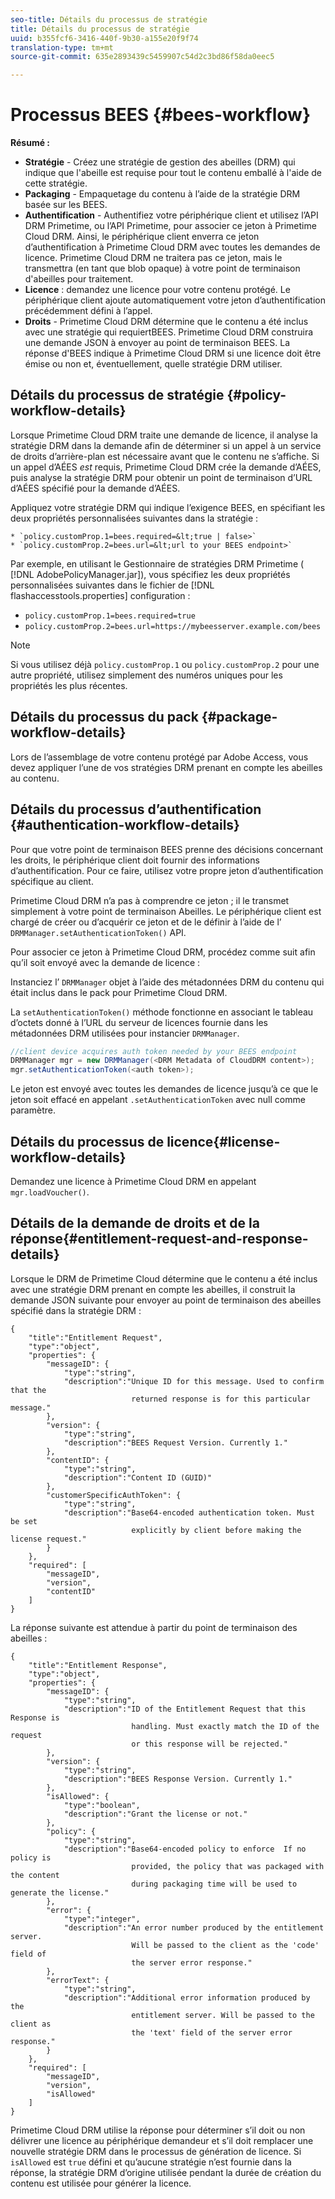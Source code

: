 ```yaml
---
seo-title: Détails du processus de stratégie
title: Détails du processus de stratégie
uuid: b355fcf6-3416-440f-9b30-a155e20f9f74
translation-type: tm+mt
source-git-commit: 635e2893439c5459907c54d2c3bd86f58da0eec5

---
```



# Processus BEES {#bees-workflow}

**Résumé :**

* **Stratégie** - Créez une stratégie de gestion des abeilles (DRM) qui indique que l&#39;abeille est requise pour tout le contenu emballé à l&#39;aide de cette stratégie.
* **Packaging** - Empaquetage du contenu à l’aide de la stratégie DRM basée sur les BEES.
* **Authentification** - Authentifiez votre périphérique client et utilisez l’API DRM Primetime, ou l’API Primetime, pour associer ce jeton à Primetime Cloud DRM. Ainsi, le périphérique client enverra ce jeton d’authentification à Primetime Cloud DRM avec toutes les demandes de licence. Primetime Cloud DRM ne traitera pas ce jeton, mais le transmettra (en tant que blob opaque) à votre point de terminaison d&#39;abeilles pour traitement.
* **Licence** : demandez une licence pour votre contenu protégé. Le périphérique client ajoute automatiquement votre jeton d’authentification précédemment défini à l’appel.
* **Droits** - Primetime Cloud DRM détermine que le contenu a été inclus avec une stratégie qui requiertBEES. Primetime Cloud DRM construira une demande JSON à envoyer au point de terminaison BEES. La réponse d&#39;BEES indique à Primetime Cloud DRM si une licence doit être émise ou non et, éventuellement, quelle stratégie DRM utiliser.

## Détails du processus de stratégie {#policy-workflow-details}

Lorsque Primetime Cloud DRM traite une demande de licence, il analyse la stratégie DRM dans la demande afin de déterminer si un appel à un service de droits d’arrière-plan est nécessaire avant que le contenu ne s’affiche. Si un appel d’AÉES *est* requis, Primetime Cloud DRM crée la demande d’AÉES, puis analyse la stratégie DRM pour obtenir un point de terminaison d’URL d’AÉES spécifié pour la demande d’AÉES.

Appliquez votre stratégie DRM qui indique l’exigence BEES, en spécifiant les deux propriétés personnalisées suivantes dans la stratégie :

    * `policy.customProp.1=bees.required=&lt;true | false>`
    * `policy.customProp.2=bees.url=&lt;url to your BEES endpoint>`

<!--<a id="example_F617FC49A4824C0CB234C92E57D876D3"></a>-->

Par exemple, en utilisant le Gestionnaire de stratégies DRM Primetime ( [!DNL AdobePolicyManager.jar]), vous spécifiez les deux propriétés personnalisées suivantes dans le fichier de [!DNL flashaccesstools.properties] configuration :

* `policy.customProp.1=bees.required=true`
* `policy.customProp.2=bees.url=https://mybeesserver.example.com/bees`

>[!NOTE]
>
>Si vous utilisez déjà `policy.customProp.1` ou `policy.customProp.2` pour une autre propriété, utilisez simplement des numéros uniques pour les propriétés les plus récentes.

## Détails du processus du pack {#package-workflow-details}

Lors de l’assemblage de votre contenu protégé par Adobe Access, vous devez appliquer l’une de vos stratégies DRM prenant en compte les abeilles au contenu.

## Détails du processus d’authentification {#authentication-workflow-details}

Pour que votre point de terminaison BEES prenne des décisions concernant les droits, le périphérique client doit fournir des informations d’authentification. Pour ce faire, utilisez votre propre jeton d’authentification spécifique au client.

Primetime Cloud DRM n’a pas à comprendre ce jeton ; il le transmet simplement à votre point de terminaison Abeilles. Le périphérique client est chargé de créer ou d’acquérir ce jeton et de le définir à l’aide de l’ `DRMManager.setAuthenticationToken()` API.

Pour associer ce jeton à Primetime Cloud DRM, procédez comme suit afin qu’il soit envoyé avec la demande de licence :

Instanciez l’ `DRMManager` objet à l’aide des métadonnées DRM du contenu qui était inclus dans le pack pour Primetime Cloud DRM.

La `setAuthenticationToken()` méthode fonctionne en associant le tableau d’octets donné à l’URL du serveur de licences fournie dans les métadonnées DRM utilisées pour instancier `DRMManager`.

```java
//client device acquires auth token needed by your BEES endpoint  
DRMManager mgr = new DRMManager(<DRM Metadata of CloudDRM content>);  
mgr.setAuthenticationToken(<auth token>);
```

Le jeton est envoyé avec toutes les demandes de licence jusqu’à ce que le jeton soit effacé en appelant `.setAuthenticationToken` avec null comme paramètre.

## Détails du processus de licence{#license-workflow-details}

Demandez une licence à Primetime Cloud DRM en appelant `mgr.loadVoucher()`.

## Détails de la demande de droits et de la réponse{#entitlement-request-and-response-details}

Lorsque le DRM de Primetime Cloud détermine que le contenu a été inclus avec une stratégie DRM prenant en compte les abeilles, il construit la demande JSON suivante pour envoyer au point de terminaison des abeilles spécifié dans la stratégie DRM :

```
{
    "title":"Entitlement Request",
    "type":"object",
    "properties": {
        "messageID": {
            "type":"string",
            "description":"Unique ID for this message. Used to confirm that the
                           returned response is for this particular message."
        },
        "version": {
            "type":"string",
            "description":"BEES Request Version. Currently 1."
        },
        "contentID": {
            "type":"string",
            "description":"Content ID (GUID)"
        },
        "customerSpecificAuthToken": {
            "type":"string",
            "description":"Base64-encoded authentication token. Must be set
                           explicitly by client before making the license request."
        }
    },
    "required": [
        "messageID",
        "version",
        "contentID"
    ]
}
```

La réponse suivante est attendue à partir du point de terminaison des abeilles :

```
{
    "title":"Entitlement Response",
    "type":"object",
    "properties": {
        "messageID": {
            "type":"string",
            "description":"ID of the Entitlement Request that this Response is
                           handling. Must exactly match the ID of the request
                           or this response will be rejected."
        },
        "version": {
            "type":"string",
            "description":"BEES Response Version. Currently 1."
        },
        "isAllowed": {
            "type":"boolean",
            "description":"Grant the license or not."
        },
        "policy": {
            "type":"string",
            "description":"Base64-encoded policy to enforce  If no policy is
                           provided, the policy that was packaged with the content
                           during packaging time will be used to generate the license."
        },
        "error": {
            "type":"integer",
            "description":"An error number produced by the entitlement server.
                           Will be passed to the client as the 'code' field of
                           the server error response."
        },
        "errorText": {
            "type":"string",
            "description":"Additional error information produced by the
                           entitlement server. Will be passed to the client as
                           the 'text' field of the server error response."
        }
    },
    "required": [
        "messageID",
        "version",
        "isAllowed"
    ]
}
```

Primetime Cloud DRM utilise la réponse pour déterminer s’il doit ou non délivrer une licence au périphérique demandeur et s’il doit remplacer une nouvelle stratégie DRM dans le processus de génération de licence. Si `isAllowed` est `true` défini et qu’aucune stratégie n’est fournie dans la réponse, la stratégie DRM d’origine utilisée pendant la durée de création du contenu est utilisée pour générer la licence.